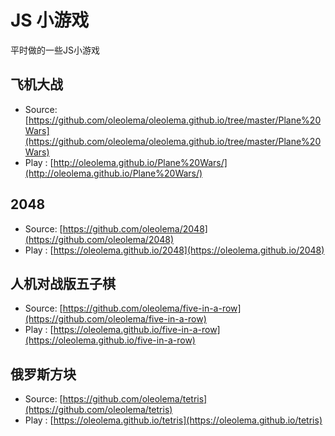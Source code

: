 # JS 小游戏
平时做的一些JS小游戏

## 飞机大战

- Source: [https://github.com/oleolema/oleolema.github.io/tree/master/Plane%20Wars](https://github.com/oleolema/oleolema.github.io/tree/master/Plane%20Wars)
- Play  : [http://oleolema.github.io/Plane%20Wars/](http://oleolema.github.io/Plane%20Wars/)

## 2048

- Source: [https://github.com/oleolema/2048](https://github.com/oleolema/2048)
- Play  : [https://oleolema.github.io/2048](https://oleolema.github.io/2048)

## 人机对战版五子棋

- Source: [https://github.com/oleolema/five-in-a-row](https://github.com/oleolema/five-in-a-row)
- Play  : [https://oleolema.github.io/five-in-a-row](https://oleolema.github.io/five-in-a-row)

## 俄罗斯方块

- Source: [https://github.com/oleolema/tetris](https://github.com/oleolema/tetris)
- Play  : [https://oleolema.github.io/tetris](https://oleolema.github.io/tetris)
